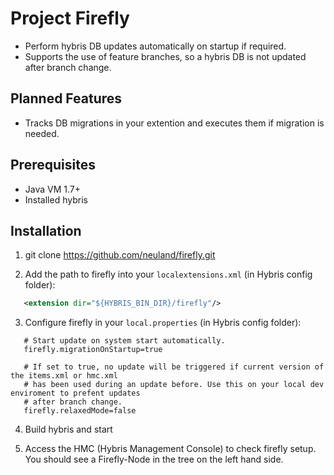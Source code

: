 # Project Firefly

* Perform hybris DB updates automatically on startup if required.
* Supports the use of feature branches, so a hybris DB is not updated after branch change.
 
## Planned Features

* Tracks DB migrations in your extention and executes them if migration is needed.

## Prerequisites

* Java VM 1.7+
* Installed hybris

## Installation

1. git clone https://github.com/neuland/firefly.git

2. Add the path to firefly into your `localextensions.xml` (in Hybris config folder):
 ```xml
    <extension dir="${HYBRIS_BIN_DIR}/firefly"/>
 ```

3. Configure firefly in your `local.properties` (in Hybris config folder):
 ```properties
    # Start update on system start automatically.
    firefly.migrationOnStartup=true
    
    # If set to true, no update will be triggered if current version of the items.xml or hmc.xml 
    # has been used during an update before. Use this on your local dev enviroment to prefent updates 
    # after branch change.
    firefly.relaxedMode=false
 ```

4. Build hybris and start

5. Access the HMC (Hybris Management Console) to check firefly setup. You should see a Firefly-Node in the tree on the left hand side.
